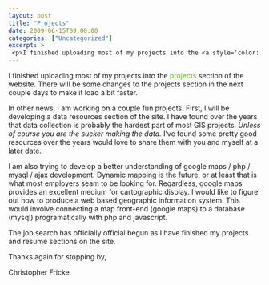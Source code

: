 ```yaml
---
layout: post
title: "Projects"
date: 2009-06-15T09:00:00
categories: ["Uncategorized"]
excerpt: >
 <p>I finished uploading most of my projects into the <a style='color: #5eb80b;text-decoration: none' href='http://bmoregeo.com/portfolio'>projects</a> section of the website. There will be some changes to the projects section in the next couple days to make it load a bit faster.</p><p> </p>
---
```

<p>I finished uploading most of my projects into the <a style='color: #5eb80b;text-decoration: none' href='http://bmoregeo.com/portfolio'>projects</a> section of the website. There will be some changes to the projects section in the next couple days to make it load a bit faster.</p>
<p>In other news, I am working on a couple fun projects. First, I will be developing a data resources section of the site. I have found over the years that data collection is probably the hardest part of most GIS projects. <em>Unless of course you are the sucker making the data. </em>I’ve found some pretty good resources over the years would love to share them with you and myself at a later date.</p>
<p>I am also trying to develop a better understanding of google maps / php / mysql / ajax development. Dynamic mapping is the future, or at least that is what most employers seam to be looking for. Regardless, google maps provides an excellent medium for cartographic display. I would like to figure out how to produce a web based geographic information system. This would involve connecting a map front-end (google maps) to a database (mysql) programatically with php and javascript.</p>
<p>The job search has officially official begun as I have finished my projects and resume sections on the site.</p>
<p>Thanks again for stopping by,</p>
<p>Christopher Fricke</p>

